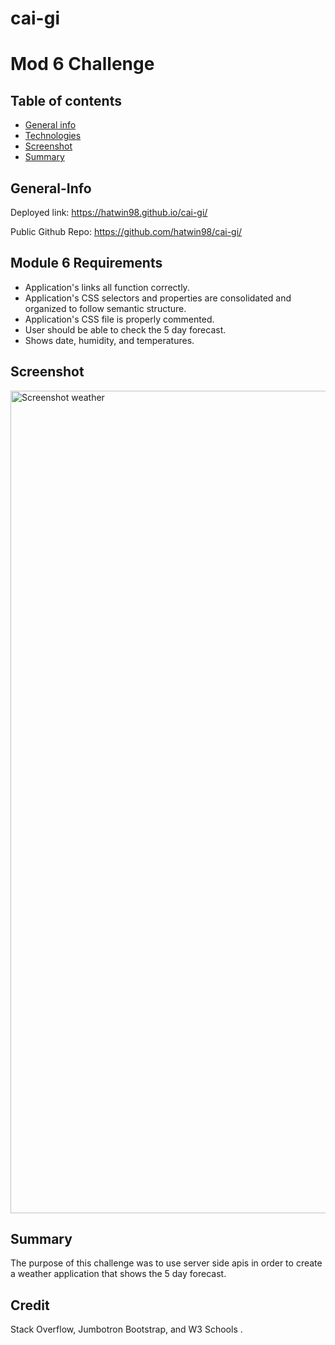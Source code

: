 # cai-gi

# Mod 6 Challenge

## Table of contents

- [General info](#General-Info)
- [Technologies](#Technologies)
- [Screenshot](#Screenshot)
- [Summary](#Summary)

## General-Info

Deployed link: https://hatwin98.github.io/cai-gi/

Public Github Repo: https://github.com/hatwin98/cai-gi/

## Module 6 Requirements

- Application's links all function correctly.
- Application's CSS selectors and properties are consolidated and organized to follow semantic structure.
- Application's CSS file is properly commented.
- User should be able to check the 5 day forecast.
- Shows date, humidity, and temperatures.


## Screenshot 

<img width="1316" alt="Screenshot weather" src="https://github.com/hatwin98/cai-gi/assets/143030127/83ceabac-0081-438b-b413-90cbbb01cd80">


## Summary

The purpose of this challenge was to use server side apis in order to create a weather application that shows the 5 day forecast. 

## Credit
Stack Overflow, Jumbotron Bootstrap, and W3 Schools .
